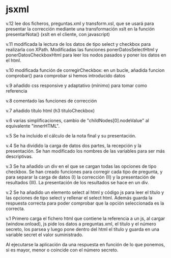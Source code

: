 # jsxml

v.12 lee dos ficheros, preguntas.xml y transform.xsl, que se usará para presentar la corrección mediante una transformación xslt en la función presentarNota() (xslt en el cliente, con javascript)

v.11 modificada la lectura de los datos de tipo select y checkbox para realizarla con XPath. Modificadas las funciones ponerDatosSelectHtml y ponerDatosCheckboxHtml para leer los nodos pasados y poner los datos en el html.

v.10 modificada función de corregirCheckbox: en un bucle, añadida funcion comprobar() para comprobar si hemos introducido datos

v.9 añadido css responsive y adaptativo (mínimo) para tomar como referencia

v.8 comentado las funciones de corrección

v.7 añadido título html (h3 tituloCheckbox)

v.6 varias simplificaciones, cambio de "childNodes[0].nodeValue" al equivalente "innerHTML".

v.5 Se ha incluido el cálculo de la nota final y su presentación.

v.4 Se ha dividido la carga de datos dos partes, la recepción y la presentación. Se han modificado los nombres de las variables para ser más descriptivas.

v.3 Se ha añadido un div en el que se cargan todas las opciones de tipo checkbox. Se han creado funciones para corregir cada tipo de pregunta, y para separar la carga de datos (I) la corrección (II) y la presentación de resultados (III). La presentación de los resultados se hace en un div.

v.2 Se ha añadido un elemento select al html y código js para leer el título y las opciones de tipo select y rellenar el select html. Además guarda la respuesta correcta para poder comprobar que la opción seleccionada es la correcta.

v.1 Primero carga el fichero html que contiene la referencia a un js, al cargar (window.onload), js pide los datos a preguntas.xml, el título y el número secreto, los parsea y luego pone dentro del html el título y guarda en una variable secret el valor suministrado.

Al ejecutarse la aplicación da una respuesta en función de lo que ponemos, si es mayor, menor o coincide con el número secreto.
